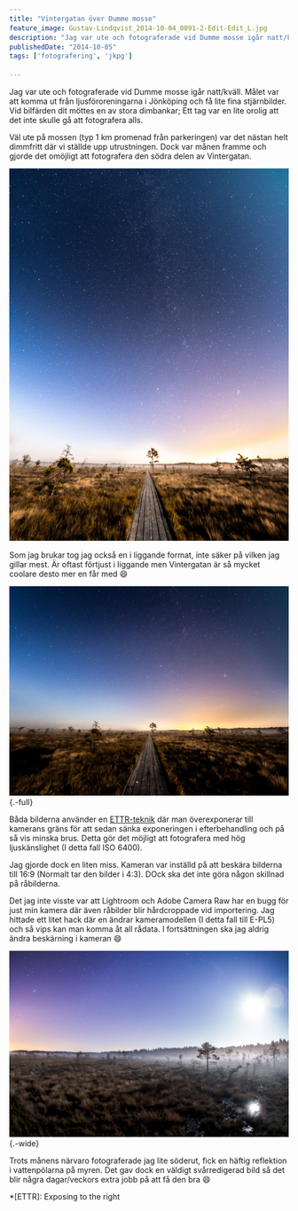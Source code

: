 ```yaml
---
title: "Vintergatan över Dumme mosse"
feature_image: Gustav-Lindqvist_2014-10-04_0091-2-Edit-Edit_L.jpg
description: "Jag var ute och fotograferade vid Dumme mosse igår natt/kväll. Målet var att komma ut från ljusföroreningarna i Jönköping och få lite fina…"
publishedDate: "2014-10-05"
tags: ['fotografering', 'jkpg']

---
```


Jag var ute och fotograferade vid Dumme mosse igår natt/kväll. Målet var att komma ut från ljusföroreningarna i Jönköping och få lite fina stjärnbilder. Vid bilfärden dit möttes en av stora dimbankar; Ett tag var en lite orolig att det inte skulle gå att fotografera alls.

Väl ute på mossen (typ 1 km promenad från parkeringen) var det nästan helt dimmfritt där vi ställde upp utrustningen. Dock var månen framme och gjorde det omöjligt att fotografera den södra delen av Vintergatan.

![Vintergatan sedd över Dumme Mosse](Gustav-Lindqvist_2014-10-04_0091-2-Edit-Edit_L.jpg)

Som jag brukar tog jag också en i liggande format, inte säker på vilken jag gillar mest. Är oftast förtjust i liggande men Vintergatan är så mycket coolare desto mer en får med 😄

![Stjärnhimmel över Dumme Mosse. I mitten av bilden ses spångar över mossen som syns hela vägen bort mot horisonten.](Gustav-Lindqvist_2014-10-04_0094-2-Edit-Edit_L.jpg){.-full}

Båda bilderna använder en [ETTR-teknik](http://en.wikipedia.org/wiki/Exposing_to_the_right) där man överexponerar till kamerans gräns för att sedan sänka exponeringen i efterbehandling och på så vis minska brus. Detta gör det möjligt att fotografera med hög ljuskänslighet (I detta fall ISO 6400).

Jag gjorde dock en liten miss. Kameran var inställd på att beskära bilderna till 16:9 (Normalt tar den bilder i 4:3). DOck ska det inte göra någon skillnad på råbilderna.

Det jag inte visste var att Lightroom och Adobe Camera Raw har en bugg för just min kamera där även råbilder blir hårdcroppade vid importering. Jag hittade ett litet hack där en ändrar kameramodellen (I detta fall till E-PL5) och så vips kan man komma åt all rådata. I fortsättningen ska jag aldrig ändra beskärning i kameran 😄

![Dimma upplyst av månen över Dumme mosse](Gustav-Lindqvist_2014-10-04_0095_L.jpg){.-wide}

Trots månens närvaro fotograferade jag lite söderut, fick en häftig reflektion i vattenpölarna på myren. Det gav dock en väldigt svårredigerad bild så det blir några dagar/veckors extra jobb på att få den bra 😄

*[ETTR]: Exposing to the right